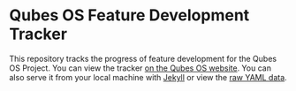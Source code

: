 Qubes OS Feature Development Tracker
====================================

This repository tracks the progress of feature development for the Qubes OS
Project. You can view the tracker [on the Qubes OS website][website]. You can
also serve it from your local machine with [Jekyll] or view the [raw YAML data].

[website]: https://www.qubes-os.org/qubes-issues/
[Jekyll]: https://jekyllrb.com/
[raw YAML data]: https://github.com/QubesOS/qubes-issues/blob/gh-pages/_data/features.yml

